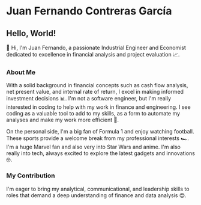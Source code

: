 # Juan Fernando Contreras García

## Hello, World!

👋 Hi, I'm Juan Fernando, a passionate Industrial Engineer and Economist dedicated to excellence in financial analysis and project evaluation 📈.

### About Me

With a solid background in financial concepts such as cash flow analysis, net present value, and internal rate of return, I excel in making informed investment decisions 📊.
I'm not a software engineer, but I'm really interested in coding to help with my work in finance and engineering. I see coding as a valuable tool to add to my skills, as a form to automate my analyses and make my work more efficient 🚀.


On the personal side, I'm a big fan of Formula 1 and enjoy watching football. These sports provide a welcome break from my professional interests 🏎️.
I'm a huge Marvel fan and also very into Star Wars and anime. I'm also really into tech, always excited to explore the latest gadgets and innovations 🤓.

### My Contribution

I'm eager to bring my analytical, communicational, and leadership skills to roles that demand a deep understanding of finance and data analysis 😊.
